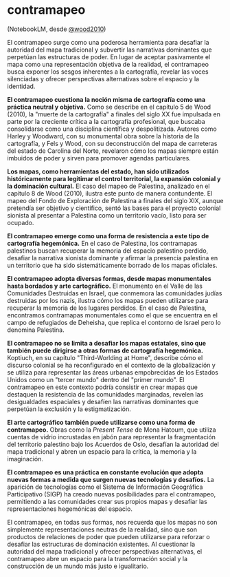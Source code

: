 # contramapeo

(NotebookLM, desde [@wood2010](@wood2010.md))

El contramapeo surge como una poderosa herramienta para desafiar la autoridad del mapa tradicional y subvertir las narrativas dominantes que perpetúan las estructuras de poder.  En lugar de aceptar pasivamente el mapa como una representación objetiva de la realidad, el contramapeo busca exponer los sesgos inherentes a la cartografía, revelar las voces silenciadas y ofrecer perspectivas alternativas sobre el espacio y la identidad.

**El contramapeo cuestiona la noción misma de cartografía como una práctica neutral y objetiva.** Como se describe en el capítulo 5 de Wood (2010), la "muerte de la cartografía" a finales del siglo XX fue impulsada en parte por la creciente crítica a la cartografía profesional, que buscaba consolidarse como una disciplina científica y despolitizada. Autores como Harley y Woodward, con su monumental obra sobre la historia de la cartografía, y Fels y Wood, con su deconstrucción del mapa de carreteras del estado de Carolina del Norte, revelaron cómo los mapas siempre están imbuidos de poder y sirven para promover agendas particulares.

**Los mapas, como herramientas del estado, han sido utilizados históricamente para legitimar el control territorial, la expansión colonial y la dominación cultural.** El caso del mapeo de Palestina, analizado en el capítulo 8 de Wood (2010), ilustra este punto de manera contundente. El mapeo del Fondo de Exploración de Palestina a finales del siglo XIX, aunque pretendía ser objetivo y científico, sentó las bases para el proyecto colonial sionista al presentar a Palestina como un territorio vacío, listo para ser ocupado.

**El contramapeo emerge como una forma de resistencia a este tipo de cartografía hegemónica.** En el caso de Palestina, los contramapas palestinos buscan recuperar la memoria del espacio palestino perdido, desafiar la narrativa sionista dominante y afirmar la presencia palestina en un territorio que ha sido sistemáticamente borrado de los mapas oficiales.

**El contramapeo adopta diversas formas, desde mapas monumentales hasta bordados y arte cartográfico.** El monumento en el Valle de las Comunidades Destruidas en Israel, que conmemora las comunidades judías destruidas por los nazis,  ilustra cómo los mapas pueden utilizarse para recuperar la memoria de los lugares perdidos. En el caso de Palestina, encontramos contramapas monumentales como el que se encuentra en el campo de refugiados de Deheisha, que replica el contorno de Israel pero lo denomina Palestina.

**El contramapeo no se limita a desafiar los mapas estatales, sino que también puede dirigirse a otras formas de cartografía hegemónica.**  Koptiuch, en su capítulo "Third-Worlding at Home",  describe cómo el discurso colonial se ha reconfigurado en el contexto de la globalización y se utiliza para representar las áreas urbanas empobrecidas de los Estados Unidos como un "tercer mundo" dentro del "primer mundo". El contramapeo en este contexto podría consistir en crear mapas que destaquen la resistencia de las comunidades marginadas, revelen las desigualdades espaciales y desafíen las narrativas dominantes que perpetúan la exclusión y la estigmatización.

**El arte cartográfico también puede utilizarse como una forma de contramapeo.** Obras como la *Present Tense* de Mona Hatoum, que utiliza cuentas de vidrio incrustadas en jabón para representar la fragmentación del territorio palestino bajo los Acuerdos de Oslo, desafían la autoridad del mapa tradicional y abren un espacio para la crítica, la memoria y la imaginación.

**El contramapeo es una práctica en constante evolución que adopta nuevas formas a medida que surgen nuevas tecnologías y desafíos.**  La aparición de tecnologías como el Sistema de Información Geográfica Participativo (SIGP) ha creado nuevas posibilidades para el contramapeo, permitiendo a las comunidades crear sus propios mapas y desafiar las representaciones hegemónicas del espacio.

El contramapeo, en todas sus formas, nos recuerda que los mapas no son simplemente representaciones neutras de la realidad, sino que son productos de relaciones de poder que pueden utilizarse para reforzar o desafiar las estructuras de dominación existentes. Al cuestionar la autoridad del mapa tradicional y ofrecer perspectivas alternativas, el contramapeo abre un espacio para la transformación social y la construcción de un mundo más justo e igualitario.
